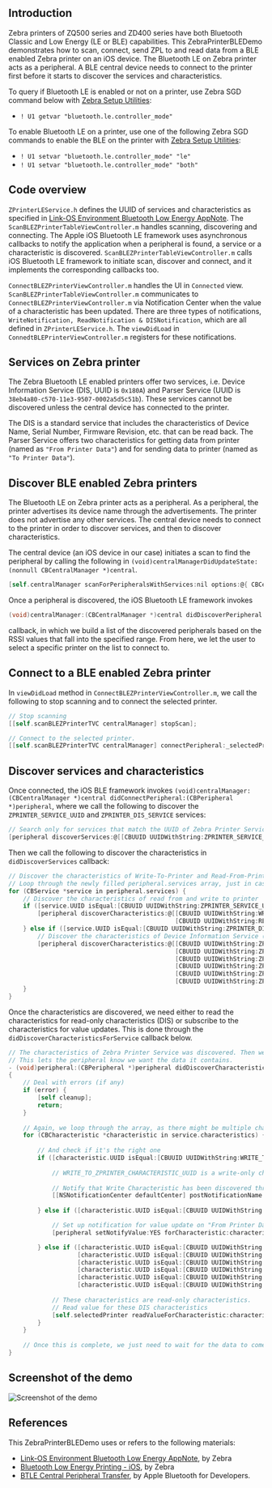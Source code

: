 ## Introduction
Zebra printers of ZQ500 series and ZD400 series have both Bluetooth Classic and Low Energy (LE or BLE) capabilities. This ZebraPrinterBLEDemo demonstrates how to scan, connect, send ZPL to and read data from a BLE enabled Zebra printer on an iOS device. The Bluetooth LE on Zebra printer acts as a peripheral. A BLE central device needs to connect to the printer first before it starts to discover the services and characteristics.

To query if Bluetooth LE is enabled or not on a printer, use Zebra SGD command below with [Zebra Setup Utilities](https://www.zebra.com/us/en/products/software/barcode-printers/zebralink/zebra-setup-utility.html):
* `! U1 getvar "bluetooth.le.controller_mode"`

To enable Bluetooth LE on a printer, use one of the following Zebra SGD commands to enable the BLE on the printer with [Zebra Setup Utilities](https://www.zebra.com/us/en/products/software/barcode-printers/zebralink/zebra-setup-utility.html):
* `! U1 setvar "bluetooth.le.controller_mode" "le"`
* `! U1 setvar "bluetooth.le.controller_mode" "both"`

## Code overview
`ZPrinterLEService.h` defines the UUID of services and characteristics as specified in [Link-OS Environment Bluetooth Low Energy AppNote](https://www.zebra.com/content/dam/zebra/software/en/application-notes/AppNote-BlueToothLE-v4.pdf). The `ScanBLEZPrinterTableViewController.m` handles scanning, discovering and connecting. The Apple iOS Bluetooth LE framework uses asynchronous callbacks to notify the application when a peripheral is found, a service or a characteristic is discovered. `ScanBLEZPrinterTableViewController.m` calls iOS Bluetooth LE framework to initiate scan, discover and connect, and it implements the corresponding callbacks too.

`ConnectBLEZPrinterViewController.m` handles the UI in `Connected` view. `ScanBLEZPrinterTableViewController.m` communicates to `ConnectBLEZPrinterViewController.m` via Notification Center when the value of a characteristic has been updated. There are three types of notifications, `WriteNotification, ReadNotification & DISNotification`, which are all defined in `ZPrinterLEService.h`. The `viewDidLoad` in `ConnedtBLEPrinterViewController.m` registers for these notifications.

## Services on Zebra printer
The Zebra Bluetooth LE enabled printers offer two services, i.e. Device Information Service (DIS, UUID is `0x180A`) and Parser Service (UUID is `38eb4a80-c570-11e3-9507-0002a5d5c51b`). These services cannot be discovered unless the central device has connected to the printer.

The DIS is a standard service that includes the characteristics of Device Name, Serial Number, Firmware Revision, etc. that can be read back. The Parser Service offers two characteristics for getting data from printer (named as `"From Printer Data"`) and for sending data to printer (named as `"To Printer Data"`). 

## Discover BLE enabled Zebra printers
The Bluetooth LE on Zebra printer acts as a peripheral. As a peripheral, the printer advertises its device name through the advertisements. The printer does not advertise any other services. The central device needs to connect to the printer in order to discover services, and then to discover characteristics. 

The central device (an iOS device in our case) initiates a scan to find the peripheral by calling the following in `(void)centralManagerDidUpdateState:(nonnull CBCentralManager *)central`.
```Objective-C
[self.centralManager scanForPeripheralsWithServices:nil options:@{ CBCentralManagerScanOptionAllowDuplicatesKey : @YES }];
```
Once a peripheral is discovered, the iOS Bluetooth LE framework invokes
```Objective-C
(void)centralManager:(CBCentralManager *)central didDiscoverPeripheral:(CBPeripheral *)peripheral advertisementData:(NSDictionary *)advertisementData RSSI:(NSNumber *)RSSI
```
callback, in which we build a list of the discovered peripherals based on the RSSI values that fall into the specified range. From here, we let the user to select a specific printer on the list to connect to.

## Connect to a BLE enabled Zebra printer
In `viewDidLoad` method in `ConnectBLEZPrinterViewController.m`, we call the following to stop scanning and to connect the selected printer.
```Objective-C
// Stop scanning
[[self.scanBLEZPrinterTVC centralManager] stopScan];

// Connect to the selected printer.
[[self.scanBLEZPrinterTVC centralManager] connectPeripheral:_selectedPrinter options:nil];
```

## Discover services and characteristics
Once connected, the iOS BLE framework invokes `(void)centralManager:(CBCentralManager *)central didConnectPeripheral:(CBPeripheral *)peripheral`, where we call the following to discover the `ZPRINTER_SERVICE_UUID` and `ZPRINTER_DIS_SERVICE` services:
```Objective-C
// Search only for services that match the UUID of Zebra Printer Service and the UUID of Device Information Service
[peripheral discoverServices:@[[CBUUID UUIDWithString:ZPRINTER_SERVICE_UUID], [CBUUID UUIDWithString:ZPRINTER_DIS_SERVICE]]];
```
Then we call the following to discover the characteristics in `didDiscoverServices` callback:
```Objective-C
// Discover the characteristics of Write-To-Printer and Read-From-Printer.
// Loop through the newly filled peripheral.services array, just in case there's more than one service.
for (CBService *service in peripheral.services) {
    // Discover the characteristics of read from and write to printer
    if ([service.UUID isEqual:[CBUUID UUIDWithString:ZPRINTER_SERVICE_UUID]]) {
        [peripheral discoverCharacteristics:@[[CBUUID UUIDWithString:WRITE_TO_ZPRINTER_CHARACTERISTIC_UUID],
                                              [CBUUID UUIDWithString:READ_FROM_ZPRINTER_CHARACTERISTIC_UUID]] forService:service];
    } else if ([service.UUID isEqual:[CBUUID UUIDWithString:ZPRINTER_DIS_SERVICE]]) {
        // Discover the characteristics of Device Information Service (DIS)
        [peripheral discoverCharacteristics:@[[CBUUID UUIDWithString:ZPRINTER_DIS_CHARAC_MODEL_NAME],
                                              [CBUUID UUIDWithString:ZPRINTER_DIS_CHARAC_SERIAL_NUMBER],
                                              [CBUUID UUIDWithString:ZPRINTER_DIS_CHARAC_FIRMWARE_REVISION],
                                              [CBUUID UUIDWithString:ZPRINTER_DIS_CHARAC_HARDWARE_REVISION],
                                              [CBUUID UUIDWithString:ZPRINTER_DIS_CHARAC_SOFTWARE_REVISION],
                                              [CBUUID UUIDWithString:ZPRINTER_DIS_CHARAC_MANUFACTURER_NAME]] forService:service];
    }
}
```
Once the characteristics are discovered, we need either to read the characteristics for read-only characteristics (DIS) or subscribe to the characteristics for value updates. This is done through the `didDiscoverCharacteristicsForService` callback below.

```Objective-C
// The characteristics of Zebra Printer Service was discovered. Then we want to subscribe to the characteristics.
// This lets the peripheral know we want the data it contains.
- (void)peripheral:(CBPeripheral *)peripheral didDiscoverCharacteristicsForService:(CBService *)service error:(NSError *)error
{
    // Deal with errors (if any)
    if (error) {
        [self cleanup];
        return;
    }
    
    // Again, we loop through the array, as there might be multiple characteristics in service.
    for (CBCharacteristic *characteristic in service.characteristics) {
        
        // And check if it's the right one
        if ([characteristic.UUID isEqual:[CBUUID UUIDWithString:WRITE_TO_ZPRINTER_CHARACTERISTIC_UUID]]) {
            
            // WRITE_TO_ZPRINTER_CHARACTERISTIC_UUID is a write-only characteristic
            
            // Notify that Write Characteristic has been discovered through the Notification Center
            [[NSNotificationCenter defaultCenter] postNotificationName:ZPRINTER_WRITE_NOTIFICATION object:self userInfo:@{@"Characteristic":characteristic}];
            
        } else if ([characteristic.UUID isEqual:[CBUUID UUIDWithString:READ_FROM_ZPRINTER_CHARACTERISTIC_UUID]]) {

            // Set up notification for value update on "From Printer Data" characteristic, i.e. READ_FROM_ZPRINTER_CHARACTERISTIC_UUID.
            [peripheral setNotifyValue:YES forCharacteristic:characteristic];

        } else if ([characteristic.UUID isEqual:[CBUUID UUIDWithString:ZPRINTER_DIS_CHARAC_MODEL_NAME]] ||
                   [characteristic.UUID isEqual:[CBUUID UUIDWithString:ZPRINTER_DIS_CHARAC_SERIAL_NUMBER]] ||
                   [characteristic.UUID isEqual:[CBUUID UUIDWithString:ZPRINTER_DIS_CHARAC_FIRMWARE_REVISION]] ||
                   [characteristic.UUID isEqual:[CBUUID UUIDWithString:ZPRINTER_DIS_CHARAC_HARDWARE_REVISION]] ||
                   [characteristic.UUID isEqual:[CBUUID UUIDWithString:ZPRINTER_DIS_CHARAC_SOFTWARE_REVISION]] ||
                   [characteristic.UUID isEqual:[CBUUID UUIDWithString:ZPRINTER_DIS_CHARAC_MANUFACTURER_NAME]]) {
            
            // These characteristics are read-only characteristics.
            // Read value for these DIS characteristics
            [self.selectedPrinter readValueForCharacteristic:characteristic];
        }
    }
    
    // Once this is complete, we just need to wait for the data to come in or to send ZPL to printer.
}
```

## Screenshot of the demo
![Screenshot of the demo](https://github.com/Zebra/LinkOS-iOS-Samples/blob/ZebraPrinterBLEDemo/ZebraPrinterBLEDemo/ZebraPrinterBLEDemo.png)


## References
This ZebraPrinterBLEDemo uses or refers to the following materials:
* [Link-OS Environment Bluetooth Low Energy AppNote](https://www.zebra.com/content/dam/zebra/software/en/application-notes/AppNote-BlueToothLE-v4.pdf), by Zebra
* [Bluetooth Low Energy Printing - iOS](https://km.zebra.com/resources/sites/ZEBRA/content/live/WHITE_PAPERS/0/WH146/en_US/BluetoothLowEnergyPrinting_iOS.pdf), by Zebra
* [BTLE Central Peripheral Transfer](https://developer.apple.com/library/content/samplecode/BTLE_Transfer/Introduction/Intro.html#//apple_ref/doc/uid/DTS40012927-Intro-DontLinkElementID_2), by Apple Bluetooth for Developers.
